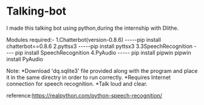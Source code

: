 # Talking-bot
I made this talking bot using python,during the internship with Dlithe.

Modules required:-
  1.Chatterbot(version-0.8.6) -----pip install chatterbot==0.8.6
  2.pyttsx3                   -----pip install pyttsx3
  3.3SpeechRecognition          ---- pip install SpeechRecognition
  4.PyAudio                     ----- pip install pipwin
                                      pipwin install PyAudio
                                      


Note: *Download 'dq.sqlite3' file provided along with the program and place it in the same directry  in order to run correctly.
      *Requires Internet connection for speech recognition.
      *Talk loud and clear.

reference:https://realpython.com/python-speech-recognition/
